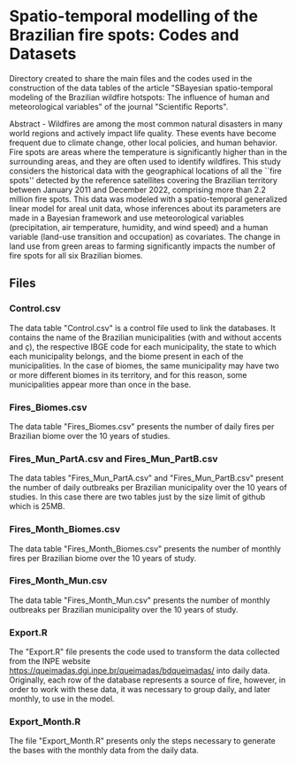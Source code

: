 # Spatio-temporal modelling of the Brazilian fire spots: Codes and Datasets

Directory created to share the main files and the codes used in the construction of the data tables of the article "SBayesian spatio-temporal modeling of the Brazilian wildfire hotspots: The influence of human and meteorological variables" of the journal "Scientific Reports".

Abstract - Wildfires are among the most common natural disasters in many world regions and actively impact life quality. These events have become frequent due to climate change, other local policies, and human behavior. Fire spots are areas where the temperature is significantly higher than in the surrounding areas, and they are often used to identify wildfires. This study considers the historical data with the geographical locations of all the ``fire spots'' detected by the reference satellites covering the Brazilian territory between January 2011 and December 2022, comprising more than 2.2 million fire spots. This data was modeled with a spatio-temporal generalized linear model for areal unit data, whose inferences about its parameters are made in a Bayesian framework and use meteorological variables (precipitation, air temperature, humidity, and wind speed) and a human variable  (land-use transition and occupation) as covariates. The change in land use from green areas to farming significantly impacts the number of fire spots for all six Brazilian biomes.

## Files

### Control.csv

The data table "Control.csv" is a control file used to link the databases. It contains the name of the Brazilian municipalities (with and without accents and ç), the respective IBGE code for each municipality, the state to which each municipality belongs, and the biome present in each of the municipalities. In the case of biomes, the same municipality may have two or more different biomes in its territory, and for this reason, some municipalities appear more than once in the base.

### Fires_Biomes.csv

The data table "Fires_Biomes.csv" presents the number of daily fires per Brazilian biome over the 10 years of studies.

### Fires_Mun_PartA.csv and Fires_Mun_PartB.csv

The data tables "Fires_Mun_PartA.csv" and "Fires_Mun_PartB.csv" present the number of daily outbreaks per Brazilian municipality over the 10 years of studies. In this case there are two tables just by the size limit of github which is 25MB.

### Fires_Month_Biomes.csv

The data table "Fires_Month_Biomes.csv" presents the number of monthly fires per Brazilian biome over the 10 years of study.

### Fires_Month_Mun.csv

The data table "Fires_Month_Mun.csv" presents the number of monthly outbreaks per Brazilian municipality over the 10 years of study.

### Export.R

The "Export.R" file presents the code used to transform the data collected from the INPE website https://queimadas.dgi.inpe.br/queimadas/bdqueimadas/ into daily data. Originally, each row of the database represents a source of fire, however, in order to work with these data, it was necessary to group daily, and later monthly, to use in the model.

### Export_Month.R

The file "Export_Month.R" presents only the steps necessary to generate the bases with the monthly data from the daily data.
